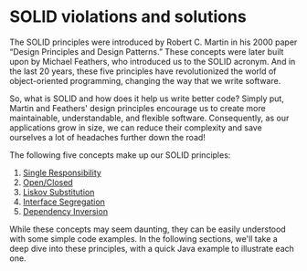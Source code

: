 # SOLID violations and solutions

The SOLID principles were introduced by Robert C. Martin in his 2000 paper “Design Principles and Design Patterns.” These concepts were later built upon by Michael Feathers, who introduced us to the SOLID acronym. And in the last 20 years, these five principles have revolutionized the world of object-oriented programming, changing the way that we write software.

So, what is SOLID and how does it help us write better code? Simply put, Martin and Feathers' design principles encourage us to create more maintainable, understandable, and flexible software. Consequently, as our applications grow in size, we can reduce their complexity and save ourselves a lot of headaches further down the road!

The following five concepts make up our SOLID principles:

1. [Single Responsibility](https://github.com/ehtiramabdullayev/SolidProblemsAndSolutions/tree/master/SRP)
2. [Open/Closed](https://github.com/ehtiramabdullayev/SolidProblemsAndSolutions/tree/master/OCP)
3. [Liskov Substitution](https://github.com/ehtiramabdullayev/SolidProblemsAndSolutions/tree/master/LSP)
4. [Interface Segregation](https://github.com/ehtiramabdullayev/SolidProblemsAndSolutions/tree/master/ISP)
5. [Dependency Inversion](https://github.com/ehtiramabdullayev/SolidProblemsAndSolutions/tree/master/DIP)

While these concepts may seem daunting, they can be easily understood with some simple code examples. In the following sections, we'll take a deep dive into these principles, with a quick Java example to illustrate each one.
